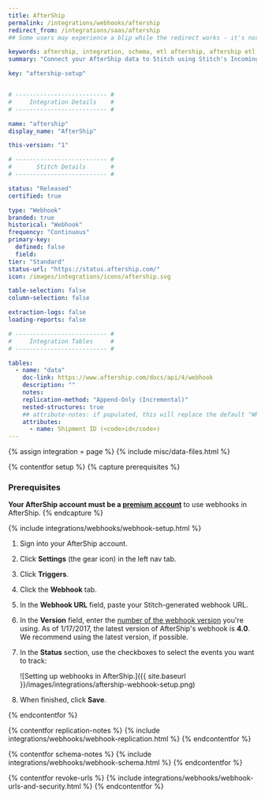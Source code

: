 ```yaml
---
title: AfterShip
permalink: /integrations/webhooks/aftership
redirect_from: /integrations/saas/aftership
## Some users may experience a blip while the redirect works - it's normal.

keywords: aftership, integration, schema, etl aftership, aftership etl, aftership schema, stitch webhooks
summary: "Connect your AfterShip data to Stitch using Stitch's Incoming Webhooks integration. In this guide, you'll find setup instructions, info about replication, and the data you can expect to see in your data warehouse."

key: "aftership-setup"


# -------------------------- #
#     Integration Details    #
# -------------------------- #

name: "aftership"
display_name: "AfterShip"

this-version: "1"

# -------------------------- #
#       Stitch Details       #
# -------------------------- #

status: "Released"
certified: true

type: "Webhook"
branded: true
historical: "Webhook"
frequency: "Continuous"
primary-key:
  defined: false
  field: 
tier: "Standard"
status-url: "https://status.aftership.com/"
icon: /images/integrations/icons/aftership.svg

table-selection: false
column-selection: false

extraction-logs: false
loading-reports: false

# -------------------------- #
#     Integration Tables     #
# -------------------------- #

tables:
  - name: "data"
    doc-link: https://www.aftership.com/docs/api/4/webhook
    description: ""
    notes: 
    replication-method: "Append-Only (Incremental)"
    nested-structures: true
    ## attribute-notes: if populated, this will replace the default "While we try to include everything here..." copy.
    attributes:
      - name: Shipment ID (<code>id</code>)
---
```

{% assign integration = page %}
{% include misc/data-files.html %}

{% contentfor setup %}
{% capture prerequisites %}
### Prerequisites
**Your AfterShip account must be a [premium account](https://www.aftership.com/pricing)** to use webhooks in AfterShip.
{% endcapture %}

{% include integrations/webhooks/webhook-setup.html %}

1. Sign into your AfterShip account.
2. Click **Settings** (the gear icon) in the left nav tab.
3. Click **Triggers**.
4. Click the **Webhook** tab.
5. In the **Webhook URL** field, paste your Stitch-generated webhook URL.
6. In the **Version** field, enter the [number of the webhook version](https://www.aftership.com/docs/api/4/webhook) you're using. As of 1/17/2017, the latest version of AfterShip's webhook is **4.0**. We recommend using the latest version, if possible.
7. In the **Status** section, use the checkboxes to select the events you want to track:

   ![Setting up webhooks in AfterShip.]({{ site.baseurl }}/images/integrations/aftership-webhook-setup.png)
8. When finished, click **Save**.

{% endcontentfor %}



{% contentfor replication-notes %}
{% include integrations/webhooks/webhook-replication.html %}
{% endcontentfor %}



{% contentfor schema-notes %}
{% include integrations/webhooks/webhook-schema.html %}
{% endcontentfor %}



{% contentfor revoke-urls %}
{% include integrations/webhooks/webhook-urls-and-security.html %}
{% endcontentfor %}